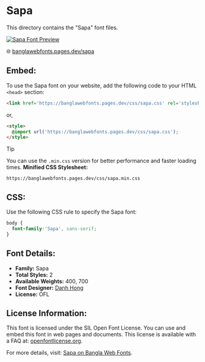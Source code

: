 # Sapa

This directory contains the "Sapa" font files.

[![Sapa Font Preview](https://banglawebfonts.pages.dev/fonts/sapa/sapa-font.jpg)](https://banglawebfonts.pages.dev/sapa/)

🌐 [banglawebfonts.pages.dev/sapa](https://banglawebfonts.pages.dev/sapa/)

## Embed:
To use the Sapa font on your website, add the following code to your HTML `<head>` section:
```html
<link href='https://banglawebfonts.pages.dev/css/sapa.css' rel='stylesheet'>
```

or,
```html
<style>
  @import url('https://banglawebfonts.pages.dev/css/sapa.css');
</style>
```

> [!TIP]
> You can use the `.min.css` version for better performance and faster loading times.
> **Minified CSS Stylesheet:**  
> ```
> https://banglawebfonts.pages.dev/css/sapa.min.css
> ```

## CSS:
Use the following CSS rule to specify the Sapa font:
```css
body {
  font-family:'Sapa', sans-serif;
}
```

## Font Details:
- **Family:** Sapa
- **Total Styles:** 2
- **Available Weights:** 400, 700
- **Font Designer:** [Danh Hong](https://github.com/danhhong)
- **License:** OFL

## License Information:
This font is licensed under the SIL Open Font License. You can use and embed this font in web pages and documents. This license is available with a FAQ at: <a href='https://openfontlicense.org/' target='_blank' class='text-blue-600 hover:underline' rel='noopener noreferrer'>openfontlicense.org</a>.

For more details, visit: [Sapa on Bangla Web Fonts](https://banglawebfonts.pages.dev/sapa/#about).